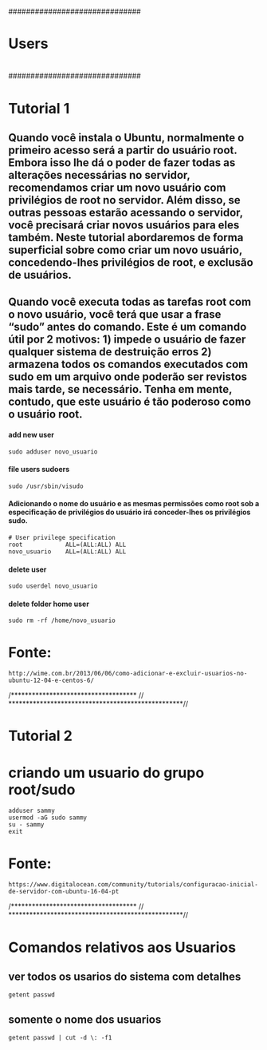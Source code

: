 ##############################
#                            #
#             Users          #
#                            #
##############################

# Tutorial 1

## Quando você instala o Ubuntu, normalmente o primeiro acesso será a partir do usuário root. Embora isso lhe dá o poder de fazer todas as alterações necessárias no servidor, recomendamos criar um novo usuário com privilégios de root no servidor. Além disso, se outras pessoas estarão acessando o servidor, você precisará criar novos usuários para eles também. Neste tutorial abordaremos de forma superficial sobre como criar um novo usuário, concedendo-lhes privilégios de root, e exclusão de usuários.

## Quando você executa todas as tarefas root com o novo usuário, você terá que usar a frase “sudo” antes do comando. Este é um comando útil por 2 motivos: 1)  impede o usuário de fazer qualquer sistema de destruição erros 2) armazena todos os comandos executados com sudo em um arquivo onde poderão ser revistos mais tarde, se necessário. Tenha em mente, contudo, que este usuário é tão poderoso como o usuário root.


#### add new user 
	sudo adduser novo_usuario

#### file users sudoers
	sudo /usr/sbin/visudo

#### Adicionando o nome do usuário e as mesmas permissões como root sob a especificação de privilégios do usuário irá conceder-lhes os privilégios sudo.
	# User privilege specification
	root            ALL=(ALL:ALL) ALL 
	novo_usuario    ALL=(ALL:ALL) ALL

#### delete user
	sudo userdel novo_usuario

#### delete folder home user
	sudo rm -rf /home/novo_usuario


# Fonte:
	http://wime.com.br/2013/06/06/como-adicionar-e-excluir-usuarios-no-ubuntu-12-04-e-centos-6/








/************************************ // **************************************************//








# Tutorial 2

# criando um usuario do grupo root/sudo
	adduser sammy					
	usermod -aG sudo sammy
	su - sammy
	exit


# Fonte:
	https://www.digitalocean.com/community/tutorials/configuracao-inicial-de-servidor-com-ubuntu-16-04-pt








/************************************ // **************************************************//

# Comandos relativos aos Usuarios 

## ver todos os usarios do sistema com detalhes
	getent passwd

## somente o nome dos usuarios
	getent passwd | cut -d \: -f1
